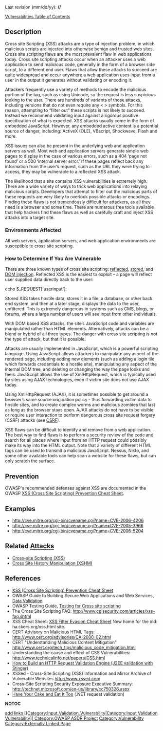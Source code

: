 Last revision (mm/dd/yy): **//**

[Vulnerabilities Table of Contents](ASDR_TOC_Vulnerabilities "wikilink")

## Description

Cross site Scripting (XSS) attacks are a type of injection problem, in
which malicious scripts are injected into otherwise benign and trusted
web sites. Cross site scripting flaws are the most prevalent flaw in web
applications today. Cross site scripting attacks occur when an attacker
uses a web application to send malicious code, generally in the form of
a browser side script, to a different end user. Flaws that allow these
attacks to succeed are quite widespread and occur anywhere a web
application uses input from a user in the output it generates without
validating or encoding it.

Attackers frequently use a variety of methods to encode the malicious
portion of the tag, such as using Unicode, so the request is less
suspicious looking to the user. There are hundreds of variants of these
attacks, including versions that do not even require any \< \> symbols.
For this reason, attempting to “filter out” these scripts is not likely
to succeed. Instead we recommend validating input against a rigorous
positive specification of what is expected. XSS attacks usually come in
the form of embedded JavaScript. However, any embedded active content is
a potential source of danger, including: ActiveX (OLE), VBscript,
Shockwave, Flash and more.

XSS issues can also be present in the underlying web and application
servers as well. Most web and application servers generate simple web
pages to display in the case of various errors, such as a 404 ‘page not
found’ or a 500 ‘internal server error.’ If these pages reflect back any
information from the user’s request, such as the URL they were trying to
access, they may be vulnerable to a reflected XSS attack.

The likelihood that a site contains XSS vulnerabilities is extremely
high. There are a wide variety of ways to trick web applications into
relaying malicious scripts. Developers that attempt to filter out the
malicious parts of these requests are very likely to overlook possible
attacks or encodings. Finding these flaws is not tremendously difficult
for attackers, as all they need is a browser and some time. There are
numerous free tools available that help hackers find these flaws as well
as carefully craft and inject XSS attacks into a target site.

### Environments Affected

All web servers, application servers, and web application environments
are susceptible to cross site scripting.

### How to Determine If You Are Vulnerable

There are three known types of cross site scripting:
[reflected](Cross-site_Scripting_\(XSS\)#Reflected_XSS_Attacks "wikilink"),
[stored](Cross-site_Scripting_\(XSS\)#Stored_XSS_Attacks "wikilink"),
and [DOM injection](DOM_Based_XSS "wikilink"). Reflected XSS is the
easiest to exploit – a page will reflect user supplied data directly
back to the user:

echo $_REQUEST\['userinput'\];

Stored XSS takes hostile data, stores it in a file, a database, or other
back end system, and then at a later stage, displays the data to the
user, unfiltered. This is extremely dangerous in systems such as CMS,
blogs, or forums, where a large number of users will see input from
other individuals.

With DOM based XSS attacks, the site’s JavaScript code and variables are
manipulated rather than HTML elements. Alternatively, attacks can be a
blend or hybrid of all three types. The danger with cross site scripting
is not the type of attack, but that it is possible.

Attacks are usually implemented in JavaScript, which is a powerful
scripting language. Using JavaScript allows attackers to manipulate any
aspect of the rendered page, including adding new elements (such as
adding a login tile which forwards credentials to a hostile site),
manipulating any aspect of the internal DOM tree, and deleting or
changing the way the page looks and feels. JavaScript allows the use of
XmlHttpRequest, which is typically used by sites using AJAX
technologies, even if victim site does not use AJAX today.

Using XmlHttpRequest (AJAX), it is sometimes possible to get around a
browser’s same source origination policy - thus forwarding victim data
to hostile sites, and to create complex worms and malicious zombies that
last as long as the browser stays open. AJAX attacks do not have to be
visible or require user interaction to perform dangerous cross site
request forgery (CSRF) attacks (see [CSRF](CSRF "wikilink")).

XSS flaws can be difficult to identify and remove from a web
application. The best way to find flaws is to perform a security review
of the code and search for all places where input from an HTTP request
could possibly make its way into the HTML output. Note that a variety of
different HTML tags can be used to transmit a malicious JavaScript.
Nessus, Nikto, and some other available tools can help scan a website
for these flaws, but can only scratch the surface.

## Prevention

OWASP's recommended defenses against XSS are documented in the OWASP
[XSS (Cross Site Scripting) Prevention Cheat
Sheet](XSS_\(Cross_Site_Scripting\)_Prevention_Cheat_Sheet "wikilink").

## Examples

  - <http://cve.mitre.org/cgi-bin/cvename.cgi?name=CVE-2006-4206>
  - <http://cve.mitre.org/cgi-bin/cvename.cgi?name=CVE-2005-3966>
  - <http://cve.mitre.org/cgi-bin/cvename.cgi?name=CVE-2006-5204>

## Related [Attacks](Attacks "wikilink")

  - [Cross-site Scripting
    (XSS)](Cross-site_Scripting_\(XSS\) "wikilink")
  - [Cross Site History Manipulation
    (XSHM)](Cross_Site_History_Manipulation_\(XSHM\) "wikilink")

## References

  - [XSS (Cross Site Scripting) Prevention Cheat
    Sheet](XSS_\(Cross_Site_Scripting\)_Prevention_Cheat_Sheet "wikilink")
  - OWASP Guide to Building Secure Web Applications and Web Services,
    [Data Validation](Data_Validation "wikilink")
  - OWASP Testing Guide, [Testing for Cross site
    scripting](Testing_for_Cross_site_scripting "wikilink")
  - The Cross Site Scripting FAQ:
    <http://www.cgisecurity.com/articles/xss-faq.shtml>
  - XSS Cheat Sheet: [XSS Filter Evasion Cheat
    Sheet](XSS_Filter_Evasion_Cheat_Sheet "wikilink") New home for the
    old: ha.ckers.org/xss.html site.
  - CERT Advisory on Malicious HTML Tags:
    <http://www.cert.org/advisories/CA-2000-02.html>
  - CERT "Understanding Malicious Content Mitigation"
    <http://www.cert.org/tech_tips/malicious_code_mitigation.html>
  - Understanding the cause and effect of CSS Vulnerabilities:
    <http://www.technicalinfo.net/papers/CSS.html>
  - [How to Build an HTTP Request Validation Engine (J2EE validation
    with
    Stinger)](How_to_Build_an_HTTP_Request_Validation_Engine_for_Your_J2EE_Application "wikilink")
  - XSSed - Cross-Site Scripting (XSS) Information and Mirror Archive of
    Vulnerable Websites <http://www.xssed.com>
  - Cross-Site Scripting Security Exposure Executive Summary:
    <http://technet.microsoft.com/en-us/library/cc750326.aspx>
  - [Have Your Cake and Eat It
    Too](Have_Your_Cake_and_Eat_It_Too "wikilink") (.NET request
    validation)

__NOTOC__

[add links \[\[Category:Input_Validation_Vulnerability|Category:Input
Validation Vulnerability\]\] ](Category:FIXME "wikilink")
[Category:OWASP ASDR Project](Category:OWASP_ASDR_Project "wikilink")
[Category:Vulnerability](Category:Vulnerability "wikilink")
[Category:Externally Linked
Page](Category:Externally_Linked_Page "wikilink")